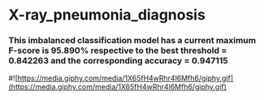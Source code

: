 # X-ray_pneumonia_diagnosis
### This imbalanced classification model has a current maximum F-score is 95.890% respective to the best threshold = 0.842263 and the corresponding accuracy = 0.947115
#![https://media.giphy.com/media/1X65fH4wRhr4l6Mfh6/giphy.gif](https://media.giphy.com/media/1X65fH4wRhr4l6Mfh6/giphy.gif)
